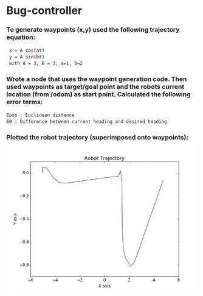 # Bug-controller

### To generate waypoints (x,y) used the following trajectory equation: 

```bash
 x = A cos(at)
 y = A sin(bt) 
 with A = 3, B = 3, a=1, b=2 
```

### Wrote a node that uses the waypoint generation code. Then used waypoints as target/goal point and the robots current location (from /odom) as start point. Calculated the following error terms:

```bash
Epos : Euclidean distance
Eθ : Difference between current heading and desired heading
```

### Plotted the robot trajectory (superimposed onto waypoints):

![graph](scripts/robot.png)
